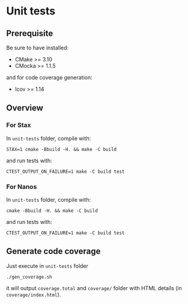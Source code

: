 # Unit tests

## Prerequisite

Be sure to have installed:

- CMake >= 3.10
- CMocka >= 1.1.5

and for code coverage generation:

- lcov >= 1.14

## Overview

### For Stax

In `unit-tests` folder, compile with:

```
STAX=1 cmake -Bbuild -H. && make -C build
```

and run tests with:

```
CTEST_OUTPUT_ON_FAILURE=1 make -C build test
```

### For Nanos

In `unit-tests` folder, compile with:

```
cmake -Bbuild -H. && make -C build
```

and run tests with:

```
CTEST_OUTPUT_ON_FAILURE=1 make -C build test
```

## Generate code coverage

Just execute in `unit-tests` folder

```
./gen_coverage.sh
```

it will output `coverage.total` and `coverage/` folder with HTML details (in `coverage/index.html`).
